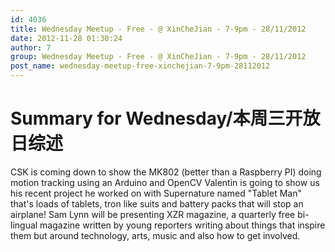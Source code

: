 ```yaml
---
id: 4036
title: Wednesday Meetup - Free - @ XinCheJian - 7-9pm - 28/11/2012
date: 2012-11-28 01:30:24
author: 7
group: Wednesday Meetup - Free - @ XinCheJian - 7-9pm - 28/11/2012
post_name: wednesday-meetup-free-xinchejian-7-9pm-28112012
---
```


# Summary for Wednesday/本周三开放日综述

CSK is coming down to show the MK802 (better than a Raspberry PI) doing motion tracking using an Arduino and OpenCV Valentin is going to show us his recent project he worked on with Supernature named "Tablet Man" that's loads of tablets, tron like suits and battery packs that will stop an airplane! Sam Lynn will be presenting XZR magazine, a quarterly free bi-lingual magazine written by young reporters writing about things that inspire them but around technology, arts, music and also how to get involved.